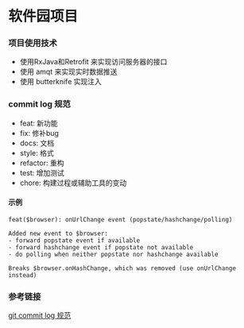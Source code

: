 # 软件园项目

### 项目使用技术
* 使用RxJava和Retrofit 来实现访问服务器的接口
* 使用 amqt 来实现实时数据推送
* 使用 butterknife 实现注入

### commit log 规范


* feat: 新功能
* fix: 修补bug
* docs: 文档
* style: 格式
* refactor: 重构
* test: 增加测试
* chore: 构建过程或辅助工具的变动

#### 示例

```
feat($browser): onUrlChange event (popstate/hashchange/polling)

Added new event to $browser:
- forward popstate event if available
- forward hashchange event if popstate not available
- do polling when neither popstate nor hashchange available

Breaks $browser.onHashChange, which was removed (use onUrlChange instead)

```

### 参考链接

[git commit log 规范](http://www.ruanyifeng.com/blog/2016/01/commit_message_change_log.html)

